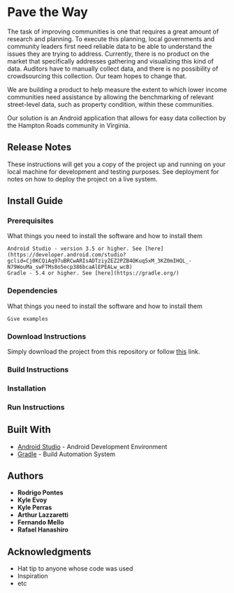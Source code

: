 # Pave the Way

The task of improving communities is one that requires a great amount of research and planning. To execute this planning, local governments and community leaders first need reliable data to be able to understand the issues they are trying to address. Currently, there is no product on the market that specifically addresses gathering and visualizing this kind of data. Auditors have to manually collect data, and there is no possibility of crowdsourcing this collection. Our team hopes to change that. 

We are building a product to help measure the extent to which lower income communities need assistance by allowing the benchmarking of relevant street-level data, such as property condition, within these communities.

Our solution is an Android application that allows for easy data collection by the Hampton Roads community in Virginia.


## Release Notes

These instructions will get you a copy of the project up and running on your local machine for development and testing purposes. See deployment for notes on how to deploy the project on a live system.

## Install Guide

### Prerequisites

What things you need to install the software and how to install them

```
Android Studio - version 3.5 or higher. See [here](https://developer.android.com/studio?gclid=Cj0KCQiAq97uBRCwARIsADTziyZEZ2PZB4OKuq5xM_3KZ0mIHQL_-N79WouMa_swFTMs8o5ecp386bcaAlEPEALw_wcB)
Gradle - 5.4 or higher. See [here](https://gradle.org/)
```

### Dependencies

What things you need to install the software and how to install them

```
Give examples
```

### Download Instructions

Simply download the project from this repository or follow [this](https://github.com/k3boys/Junior-Design-Project/archive/master.zip) link.

### Build Instructions



### Installation



### Run Instructions



## Built With

* [Android Studio](https://developer.android.com/studio?gclid=Cj0KCQiAq97uBRCwARIsADTziyZEZ2PZB4OKuq5xM_3KZ0mIHQL_-N79WouMa_swFTMs8o5ecp386bcaAlEPEALw_wcB) - Android Development Environment
* [Gradle](https://gradle.org/) - Build Automation System

## Authors

* **Rodrigo Pontes**
* **Kyle Evoy**
* **Kyle Perras**
* **Arthur Lazzaretti**
* **Fernando Mello**
* **Rafael Hanashiro**

## Acknowledgments

* Hat tip to anyone whose code was used
* Inspiration
* etc

